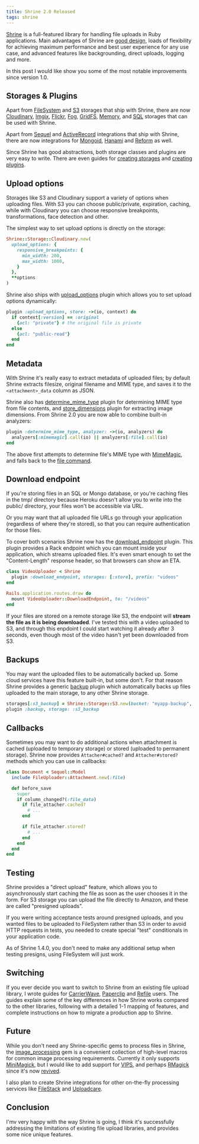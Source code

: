 ```yaml
---
title: Shrine 2.0 Released
tags: shrine
---
```


[Shrine] is a full-featured library for handling file uploads in Ruby
applications. Main advantages of Shrine are [good design], loads of flexibility
for achieving maximum performance and best user experience for any use case, and
advanced features like backgrounding, direct uploads, logging and more.

In this post I would like show you some of the most notable improvements since
version 1.0.

## Storages & Plugins

Apart from [FileSystem] and [S3] storages that ship with Shrine, there are now
[Cloudinary], [Imgix], [Flickr], [Fog], [GridFS], [Memory], and [SQL] storages
that can be used with Shrine.

Apart from [Sequel] and [ActiveRecord] integrations that ship with Shrine,
there are now integrations for [Mongoid], [Hanami] and [Reform] as well.

Since Shrine has good abstractions, both storage classes and plugins are very
easy to write. There are even guides for [creating storages] and [creating
plugins].

## Upload options

Storages like S3 and Cloudinary support a variety of options when uploading
files. With S3 you can choose public/private, expiration, caching, while
with Cloudinary you can choose responsive breakpoints, transformations,
face detection and other.

The simplest way to set upload options is directly on the storage:

```ruby
Shrine::Storage::Cloudinary.new(
  upload_options: {
    responsive_breakpoints: {
      min_width: 200,
      max_width: 1000,
    }
  },
  **options
)
```

Shrine also ships with [upload_options] plugin which allows you to set upload
options dynamically:

```ruby
plugin :upload_options, store: ->(io, context) do
  if context[:version] == :original
    {acl: "private"} # the original file is private
  else
    {acl: "public-read"}
  end
end
```

## Metadata

With Shrine it's really easy to extract metadata of uploaded files; by default
Shrine extracts filesize, original filename and MIME type, and saves it to the
`<attachment>_data` column as JSON.

Shrine also has [determine_mime_type] plugin for determining MIME type from file
contents, and [store_dimensions] plugin for extracting image dimensions. From
Shrine 2.0 you are now able to combine built-in analyzers:

```ruby
plugin :determine_mime_type, analyzer: ->(io, analyzers) do
  analyzers[:mimemagic].call(io) || analyzers[:file].call(io)
end
```

The above first attempts to determine file's MIME type with [MimeMagic], and
falls back to the [file command].

## Download endpoint

If you're storing files in an SQL or Mongo database, or you're caching files in
the tmp/ directory because Heroku doesn't allow you to write into the public/
directory, your files won't be accessible via URL.

Or you may want that all uploaded file URLs go through your application
(regardless of where they're stored), so that you can require authentication
for those files.

To cover both scenarios Shrine now has the [download_endpoint] plugin. This
plugin provides a Rack endpoint which you can mount inside your application,
which streams uploaded files. It's even smart enough to set the
"Content-Length" response header, so that browsers can show an ETA.

```ruby
class VideoUploader < Shrine
  plugin :download_endpoint, storages: [:store], prefix: "videos"
end
```
```ruby
Rails.application.routes.draw do
  mount VideoUploader::DownloadEndpoint, to: "/videos"
end
```

If your files are stored on a remote storage like S3, the endpoint will
**stream the file as it is being downloaded**. I've tested this with a video
uploaded to S3, and through this enpdoint I could start watching it already
after 3 seconds, even though most of the video hasn't yet been downloaded from
S3.

## Backups

You may want the uploaded files to be automatically backed up. Some cloud
services have this feature built-in, but some don't. For that reason Shrine
provides a generic [backup] plugin which automatically backs up files uploaded
to the main storage, to any other Shrine storage.

```ruby
storages[:s3_backup] = Shrine::Storage::S3.new(bucket: "myapp-backup", **options)
plugin :backup, storage: :s3_backup
```

## Callbacks

Sometimes you may want to do additional actions when attachment is cached
(uploaded to temporary storage) or stored (uploaded to permanent storage).
Shrine now provides `Attacher#cached?` and `Attacher#stored?` methods which you
can use in callbacks:

```ruby
class Document < Sequel::Model
  include FileUploader::Attachment.new(:file)

  def before_save
    super
    if column_changed?(:file_data)
      if file_attacher.cached?
        # ...
      end

      if file_attacher.stored?
        # ...
      end
    end
  end
end
```

## Testing

Shrine provides a "direct upload" feature, which allows you to asynchronously
start caching the file as soon as the user chooses it in the form. For S3
storage you can upload the file directly to Amazon, and these are called
"presigned uploads".

If you were writing acceptance tests around presigned uploads, and you wanted
files to be uploaded to FileSystem rather than S3 in order to avoid HTTP
requests in tests, you needed to create special "test" conditionals in your
application code.

As of Shrine 1.4.0, you don't need to make any additional setup when testing
presigns, using FileSystem will just work.

## Switching

If you ever decide you want to switch to Shrine from an existing file upload
library, I wrote guides for [CarrierWave], [Paperclip] and [Refile] users.
The guides explain some of the key differences in how Shrine works compared to
the other libraries, following with a detailed 1-1 mapping of features, and
complete instructions on how to migrate a production app to Shrine.

## Future

While you don't need any Shrine-specific gems to process files in Shrine, the
[image_processing] gem is a convenient collection of high-level macros for
common image processing requirements. Currently it only supports [MiniMagick],
but I would like to add support for [VIPS], and perhaps [RMagick] since it's now
[revived].

I also plan to create Shrine integrations for other on-the-fly processing
services like [FileStack] and [Uploadcare].

## Conclusion

I'mv very happy with the way Shrine is going, I think it's successfully
addressing the limitations of existing file upload libraries, and provides some
nice unique features.

[Shrine]: https://github.com/shrinerb/shrine
[good design]: http://shrinerb.com/rdoc/files/doc/design_md.html
[FileSystem]: http://shrinerb.com/rdoc/classes/Shrine/Storage/FileSystem.html
[S3]: http://shrinerb.com/rdoc/classes/Shrine/Storage/S3.html
[Cloudinary]: https://github.com/shrinerb/shrine-cloudinary
[Flickr]: https://github.com/shrinerb/shrine-flickr
[Fog]: https://github.com/shrinerb/shrine-fog
[GridFS]: https://github.com/shrinerb/shrine-fog
[Imgix]: https://github.com/shrinerb/shrine-imgix
[Memory]: https://github.com/shrinerb/shrine-memory
[SQL]: https://github.com/shrinerb/shrine-sql
[ActiveRecord]: http://shrinerb.com/rdoc/classes/Shrine/Plugins/Activerecord.html
[Sequel]: http://shrinerb.com/rdoc/classes/Shrine/Plugins/Sequel.html
[Mongoid]: https://github.com/shrinerb/shrine-mongoid
[Hanami]: https://github.com/katafrakt/hanami-shrine
[Reform]: https://github.com/shrinerb/shrine-reform
[upload_options]: http://shrinerb.com/rdoc/classes/Shrine/Plugins/UploadOptions.html
[determine_mime_type]: http://shrinerb.com/rdoc/classes/Shrine/Plugins/DetermineMimeType.html
[store_dimensions]: http://shrinerb.com/rdoc/classes/Shrine/Plugins/StoreDimensions.html
[MimeMagic]: https://github.com/minad/mimemagic
[file command]: http://linux.die.net/man/1/file
[download_endpoint]: http://shrinerb.com/rdoc/classes/Shrine/Plugins/DownloadEndpoint.html
[backup]: http://shrinerb.com/rdoc/classes/Shrine/Plugins/Backup.html
[creating storages]: http://shrinerb.com/rdoc/files/doc/creating_storages_md.html
[creating plugins]: http://shrinerb.com/rdoc/files/doc/creating_plugins_md.html
[CarrierWave]: http://shrinerb.com/rdoc/files/doc/carrierwave_md.html
[Paperclip]: http://shrinerb.com/rdoc/files/doc/paperclip_md.html
[Refile]: http://shrinerb.com/rdoc/files/doc/refile_md.html
[image_processing]: https://github.com/janko/image_processing
[MiniMagick]: https://github.com/minimagick/minimagick
[VIPS]: http://www.vips.ecs.soton.ac.uk/
[RMagick]: https://github.com/rmagick/rmagick
[revived]: http://linduxed.com/blog/2015/07/19/rmagick-a-year-later/
[FileStack]: https://www.filestack.com/
[Uploadcare]: https://uploadcare.com/
